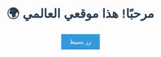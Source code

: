 <!DOCTYPE html>
<html dir="rtl">
<head>
    <title>موقعي المجاني</title>
    <style>
        body { font-family: Arial; text-align: center; padding: 50px; }
        h1 { color: #2c3e50; }
        button { background: #3498db; color: white; padding: 10px 20px; border: none; }
    </style>
</head>
<body>
    <h1>مرحبًا! هذا موقعي العالمي 🌍</h1>
    <button>زر بسيط</button>
</body>
</html>
